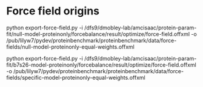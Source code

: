 # Force field origins

python export-force-field.py -i /dfs9/dmobley-lab/amcisaac/protein-param-fit/null-model-proteinonly/forcebalance/result/optimize/force-field.offxml -o /pub/lilyw7/pydev/proteinbenchmark/proteinbenchmark/data/force-fields/null-model-proteinonly-equal-weights.offxml

python export-force-field.py -i /dfs9/dmobley-lab/amcisaac/protein-param-fit/b7s26-model-proteinonly/forcebalance/result/optimize/force-field.offxml -o /pub/lilyw7/pydev/proteinbenchmark/proteinbenchmark/data/force-fields/specific-model-proteinonly-equal-weights.offxml
